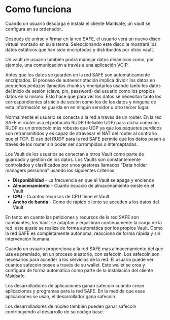 # Como funciona

Cuando un usuario descarga e instala el cliente Maidsafe, un vault se configura en su ordenador..

Después de unirse y firmar en la red SAFE, el usuario verá un nuevo disco virtual montado en su sistema. Seleccionando este disco le mostrará los datos estáticos que han sido encriptados y distribuidos por otros vault.

Un vault de usuario también podrá manejar datos dinámicos como, por ejemplo, una comunicación a través a una aplicación VOIP.

Antes que los datos se guarden en la red SAFE son automáticamente encriptados. El proceso de autoencriptación implica dividir los datos en pequeños pedazos llamados chunks y encriptarlos usando tanto los datos del inicio de sesión (clave, pin, password) del usuario como los propios datos en sí mismo. Esto hace que para ver los datos se necesitan tanto los correspondientes al inicio de sesión como los de los datos y ninguna de esta información se guarda en en ningún servidor u otro tercer lugar.

Normalmente el usuario se conecta a la red a través de un router. En la red SAFE el router usa el protocolo RUDP (Reliable UDP) para dicha conexión. RUDP es un protocolo más robusto que UDP ya que los paquetes perdidos son retransmitidos y es capaz de atravesar el NAT del router al contrario que el TCP. El uso del RUDP para la red SAFE permite que los datos pasen a través de los router sin poder ser corrompidos o interceptados.

Los Vault de los usuarios se conectan a otros Vault como parte de guardado y gestión de los datos. Los Vaults son constantemente controlados y clasificados por unos gestores llamados "Data holder managers personna" usando los siguientes criterios:

* **Disponibilidad** - La frecuencia en que el Vault se apaga y enciende
* **Almacenamiento** - Cuanto espacio de almacenamiento existe en el Vault
* **CPU** - Cuantos recursos de CPU tiene el Vault
* **Ancho de banda** - Como de rápido o lento se acceden a los datos del Vault

En tanto en cuanto las peticiones y recursos de la red SAFE son cambiantes, los Vault se adaptan y equilibran continuamente la carga de la red. este ajuste se realiza de forma automática por los propios Vault. Como la red SAFE es completamente autónoma, reacciona de forma rápida y sin intervención humana.

Cuando un usuario proporciona a la red SAFE mas almacenamiento del que usa es premiado, en un proceso aleatorio, con safecoin. Los safecoin son necesarios para acceder a los servicios de la red. El usuario puede ver cuantos safecoin posee a través de su wallet. Este wallet se crea y configura de forma automática como parte de la instalación del cliente Maidsafe.

Los desarrolladores de aplicaciones ganan safecoin cuando crean aplicaciones y programas para la red SAFE. En la medida que esas aplicaciones se usan, el desarrollador gana safecoin.

Los desarrolladores de núcleo también pueden ganar safecoin contribuyendo al desarrollo de su código base.

